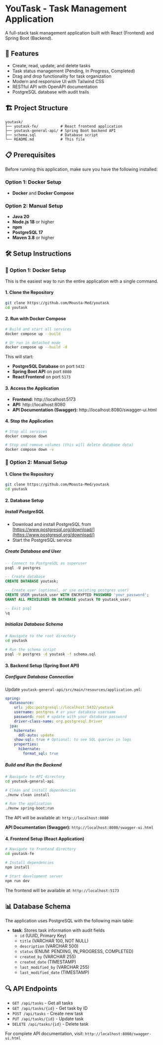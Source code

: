 # YouTask - Task Management Application

A full-stack task management application built with React (Frontend) and Spring Boot (Backend).

## 🚀 Features

- Create, read, update, and delete tasks
- Task status management (Pending, In Progress, Completed)
- Drag and drop functionality for task organization
- Modern and responsive UI with Tailwind CSS
- RESTful API with OpenAPI documentation
- PostgreSQL database with audit trails

## 🏗️ Project Structure

```
youtask/
├── youtask-fe/          # React frontend application
├── youtask-general-api/ # Spring Boot backend API
├── schema.sql           # Database script
└── README.md            # This file
```

## 📋 Prerequisites

Before running this application, make sure you have the following installed:

### Option 1: Docker Setup 
- **Docker** and **Docker Compose**

### Option 2: Manual Setup
- **Java 20**
- **Node.js 18** or higher
- **npm**
- **PostgreSQL 17**
- **Maven 3.8** or higher

## 🛠️ Setup Instructions

### 🐳 Option 1: Docker Setup

This is the easiest way to run the entire application with a single command.

#### 1. Clone the Repository

```bash
git clone https://github.com/Mousta-Med/youtask
cd youtask
```

#### 2. Run with Docker Compose

```bash
# Build and start all services
docker compose up --build

# Or run in detached mode
docker compose up --build -d
```

This will start:
- **PostgreSQL Database** on port `5432`
- **Spring Boot API** on port `8080`
- **React Frontend** on port `5173`

#### 3. Access the Application

- **Frontend:** http://localhost:5173
- **API:** http://localhost:8080
- **API Documentation (Swagger):** http://localhost:8080/swagger-ui.html

#### 4. Stop the Application

```bash
# Stop all services
docker compose down

# Stop and remove volumes (this will delete database data)
docker compose down -v
```

### 🔧 Option 2: Manual Setup

#### 1. Clone the Repository

```bash
git clone https://github.com/Mousta-Med/youtask
cd youtask
```

#### 2. Database Setup

##### Install PostgreSQL

- Download and install PostgreSQL from [https://www.postgresql.org/download/](https://www.postgresql.org/download/)
- Start the PostgreSQL service

##### Create Database and User

```sql
-- Connect to PostgreSQL as superuser
psql -U postgres

-- Create database
CREATE DATABASE youtask;

-- Create user (optional, or use existing postgres user)
CREATE USER youtask_user WITH ENCRYPTED PASSWORD 'your_password';
GRANT ALL PRIVILEGES ON DATABASE youtask TO youtask_user;

-- Exit psql
\q
```

##### Initialize Database Schema

```bash
# Navigate to the root directory
cd youtask

# Run the schema script
psql -U postgres -d youtask -f schema.sql
```

#### 3. Backend Setup (Spring Boot API)

##### Configure Database Connection

Update `youtask-general-api/src/main/resources/application.yml`:

```yaml
spring:
  datasource:
    url: jdbc:postgresql://localhost:5432/youtask
    username: postgres # or your database username
    password: root # update with your database password
    driver-class-name: org.postgresql.Driver
  jpa:
    hibernate:
      ddl-auto: update
    show-sql: true # Optional: to see SQL queries in logs
    properties:
      hibernate:
        format_sql: true
```

##### Build and Run the Backend

```bash
# Navigate to API directory
cd youtask-general-api

# Clean and install dependencies
./mvnw clean install

# Run the application
./mvnw spring-boot:run
```

The API will be available at: `http://localhost:8080`

**API Documentation (Swagger):** `http://localhost:8080/swagger-ui.html`

#### 4. Frontend Setup (React Application)

```bash
# Navigate to frontend directory
cd youtask-fe

# Install dependencies
npm install

# Start development server
npm run dev
```

The frontend will be available at: `http://localhost:5173`

## 📊 Database Schema

The application uses PostgreSQL with the following main table:

- **task**: Stores task information with audit fields
  - `id` (UUID, Primary Key)
  - `title` (VARCHAR 100, NOT NULL)
  - `description` (VARCHAR 500)
  - `status` (ENUM: PENDING, IN_PROGRESS, COMPLETED)
  - `created_by` (VARCHAR 255)
  - `created_date` (TIMESTAMP)
  - `last_modified_by` (VARCHAR 255)
  - `last_modified_date` (TIMESTAMP)

## 🔍 API Endpoints

- `GET /api/tasks` - Get all tasks
- `GET /api/tasks/{id}` - Get task by ID
- `POST /api/tasks` - Create new task
- `PUT /api/tasks/{id}` - Update task
- `DELETE /api/tasks/{id}` - Delete task

For complete API documentation, visit: `http://localhost:8080/swagger-ui.html`
